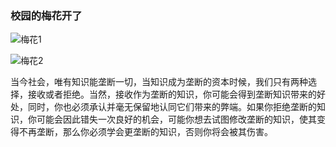 ### 校园的梅花开了

![梅花1](images/2017/PE902C-Jp7zQcALguMFuq8G6.png)

![梅花2](images/2017/OPkNbl5ueEDSV_Ris51kOdDE.png)

当今社会，唯有知识能垄断一切，当知识成为垄断的资本时候，我们只有两种选择，接收或者拒绝。当然，接收作为垄断的知识，你可能会得到垄断知识带来的好处，同时，你也必须承认并毫无保留地认同它们带来的弊端。如果你拒绝垄断的知识，你可能会因此错失一次良好的机会，可能你想去试图修改垄断的知识，使其变得不再垄断，那么你必须学会更垄断的知识，否则你将会被其伤害。
